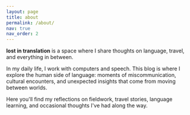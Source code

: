 ```yaml
---
layout: page
title: about
permalink: /about/
nav: true
nav_order: 2
---
```


**lost in translation** is a space where I share thoughts on language, travel, and everything in between. 

In my daily life, I work with computers and speech. This blog is where I explore the human side of language: moments of miscommunication, cultural encounters, and unexpected insights that come from moving between worlds.

Here you'll find my reflections on fieldwork, travel stories, language learning, and occasional thoughts I've had along the way.



<div style="position: fixed; bottom: 60px; left: 0; right: 0; text-align: center;">
  <a href="https://instagram.com/siyyyyu" target="_blank">
    <i class="fa-brands fa-instagram fa-2x"></i>
  </a>
</div>